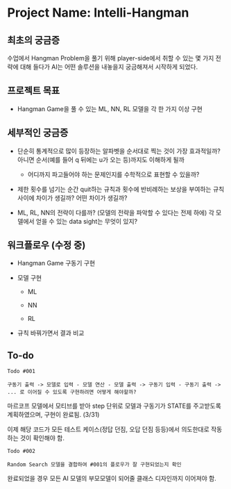 # Project Name: Intelli-Hangman

## 최초의 궁금증

수업에서 Hangman Problem을 풀기 위해 player-side에서 취할 수 있는 몇 가지 전략에 대해 들다가 AI는 어떤 솔루션을 내놓을지 궁금해져서 시작하게 되었다.


## 프로젝트 목표

* Hangman Game을 풀 수 있는 ML, NN, RL 모델을 각 한 가지 이상 구현


## 세부적인 궁금증

* 단순히 통계적으로 많이 등장하는 알파벳을 순서대로 찍는 것이 가장 효과적일까? 아니면 순서(예를 들어 q 뒤에는 u가 오는 등)까지도 이해하게 될까

    + 어디까지 파고들어야 하는 문제인지를 수학적으로 표현할 수 있을까?

* 제한 횟수를 넘기는 순간 quit하는 규칙과 횟수에 반비례하는 보상을 부여하는 규칙 사이에 차이가 생길까? 어떤 차이가 생길까?

* ML, RL, NN의 전략이 다를까? (모델의 전략을 파악할 수 있다는 전제 하에) 각 모델에서 얻을 수 있는 data sight는 무엇이 있지?


## 워크플로우 (수정 중)

* Hangman Game 구동기 구현

* 모델 구현

    + ML

    + NN

    + RL

* 규칙 바꿔가면서 결과 비교


## To-do

    Todo #001

    구동기 출력 -> 모델로 입력 - 모델 연산 - 모델 출력 -> 구동기 입력 - 구동기 출력 -> ... 로 이어질 수 있도록 구현하려면 어떻게 해야할까?

마르코프 모델에서 모티브를 받아 step 단위로 모델과 구동기가 STATE를 주고받도록 계획하였으며, 구현이 완료됨. (3/31)

이제 해당 코드가 모든 테스트 케이스(정답 던짐, 오답 던짐 등등)에서 의도한대로 작동하는 것이 확인해야 함.

    Todo #002

    Random Search 모델을 결합하여 #001의 플로우가 잘 구현되었는지 확인

완료되었을 경우 모든 AI 모델의 부모모델이 되어줄 클래스 디자인까지 이어져야 함.